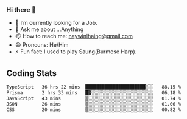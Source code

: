 ### Hi there 👋

- 🔭 I’m currently looking for a Job.
- 💬 Ask me about ...Anything
- 📫 How to reach me: naywinlhaing@gmail.com
- 😄 Pronouns: He/Him
- ⚡ Fun fact: I used to play Saung(Burmese Harp).


## Coding Stats
<!--START_SECTION:waka-->

```txt
TypeScript   36 hrs 22 mins  ██████████████████████░░░   88.15 %
Prisma       2 hrs 33 mins   █▓░░░░░░░░░░░░░░░░░░░░░░░   06.18 %
JavaScript   43 mins         ▒░░░░░░░░░░░░░░░░░░░░░░░░   01.74 %
JSON         26 mins         ▒░░░░░░░░░░░░░░░░░░░░░░░░   01.06 %
CSS          20 mins         ▒░░░░░░░░░░░░░░░░░░░░░░░░   00.82 %
```

<!--END_SECTION:waka-->
